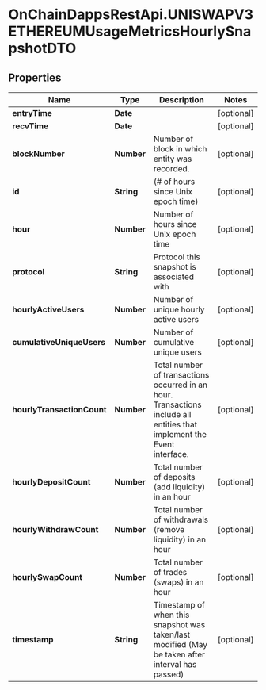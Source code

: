 # OnChainDappsRestApi.UNISWAPV3ETHEREUMUsageMetricsHourlySnapshotDTO

## Properties

Name | Type | Description | Notes
------------ | ------------- | ------------- | -------------
**entryTime** | **Date** |  | [optional] 
**recvTime** | **Date** |  | [optional] 
**blockNumber** | **Number** | Number of block in which entity was recorded. | [optional] 
**id** | **String** | (# of hours since Unix epoch time) | [optional] 
**hour** | **Number** | Number of hours since Unix epoch time | [optional] 
**protocol** | **String** | Protocol this snapshot is associated with | [optional] 
**hourlyActiveUsers** | **Number** | Number of unique hourly active users | [optional] 
**cumulativeUniqueUsers** | **Number** | Number of cumulative unique users | [optional] 
**hourlyTransactionCount** | **Number** | Total number of transactions occurred in an hour. Transactions include all entities that implement the Event interface. | [optional] 
**hourlyDepositCount** | **Number** | Total number of deposits (add liquidity) in an hour | [optional] 
**hourlyWithdrawCount** | **Number** | Total number of withdrawals (remove liquidity) in an hour | [optional] 
**hourlySwapCount** | **Number** | Total number of trades (swaps) in an hour | [optional] 
**timestamp** | **String** | Timestamp of when this snapshot was taken/last modified (May be taken after interval has passed) | [optional] 



